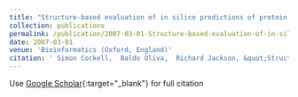 ```yaml
---
title: "Structure-based evaluation of in silico predictions of protein-protein interactions using Comparative Docking"
collection: publications
permalink: /publication/2007-03-01-Structure-based-evaluation-of-in-silico-predictions-of-protein-protein-interactions-using-Comparative-Docking
date: 2007-03-01
venue: 'Bioinformatics (Oxford, England)'
citation: ' Simon Cockell,  Baldo Oliva,  Richard Jackson, &quot;Structure-based evaluation of in silico predictions of protein-protein interactions using Comparative Docking.&quot; Bioinformatics (Oxford, England), 2007.'
---
```

Use [Google Scholar](https://scholar.google.com/scholar?q=Structure+based+evaluation+of+in+silico+predictions+of+protein+protein+interactions+using+Comparative+Docking){:target="_blank"} for full citation